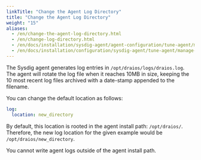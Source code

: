 ```yaml
---
linkTitle: "Change the Agent Log Directory"
title: "Change the Agent Log Directory"
weight: "15"
aliases:
  - /en/change-the-agent-log-directory.html
  - /en/change-log-directory.html
  - /en/docs/installation/sysdig-agent/agent-configuration/tune-agent/manage-agent-log-levels/change-the-agent-log-directory/
  - /en/docs/installation/configuration/sysdig-agent/tune-agent/manage-agent-log-levels/change-the-agent-log-directory/
---
```


The Sysdig agent generates log entries in `/opt/draios/logs/draios.log`.
The agent will rotate the log file when it reaches 10MB in size, keeping
the 10 most recent log files archived with a date-stamp appended to the
filename.

You can change the default location as follows:

```yaml
log:
  location: new_directory
```

By default, this location is rooted in the agent install path: `/opt/draios/`.  Therefore, the new log location for the given example would be `/opt/draios/new_directory`.  

You cannot write agent logs outside of the agent install path.
